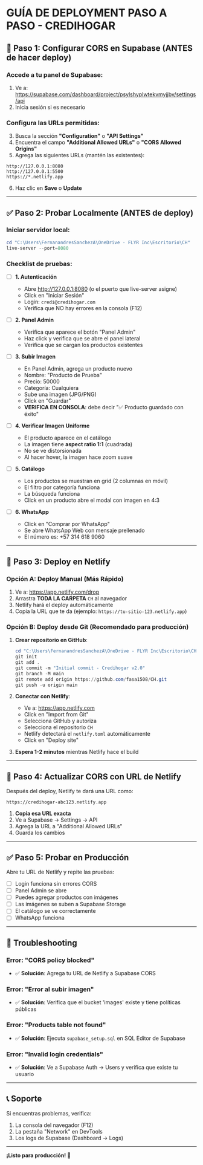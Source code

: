 # GUÍA DE DEPLOYMENT PASO A PASO - CREDIHOGAR

## 🔧 Paso 1: Configurar CORS en Supabase (ANTES de hacer deploy)

### Accede a tu panel de Supabase:
1. Ve a: https://supabase.com/dashboard/project/psylshyplwtekvmyjjbv/settings/api
2. Inicia sesión si es necesario

### Configura las URLs permitidas:
3. Busca la sección **"Configuration"** o **"API Settings"**
4. Encuentra el campo **"Additional Allowed URLs"** o **"CORS Allowed Origins"**
5. Agrega las siguientes URLs (mantén las existentes):

```
http://127.0.0.1:8080
http://127.0.0.1:5500
https://*.netlify.app
```

6. Haz clic en **Save** o **Update**

---

## ✅ Paso 2: Probar Localmente (ANTES de deploy)

### Iniciar servidor local:
```powershell
cd "C:\Users\FernanandresSanchezA\OneDrive - FLYR Inc\Escritorio\CH"
live-server --port=8080
```

### Checklist de pruebas:

- [ ] **1. Autenticación**
  - Abre http://127.0.0.1:8080 (o el puerto que live-server asigne)
  - Click en "Iniciar Sesión"
  - Login: `credi@credihogar.com`
  - Verifica que NO hay errores en la consola (F12)

- [ ] **2. Panel Admin**
  - Verifica que aparece el botón "Panel Admin"
  - Haz click y verifica que se abre el panel lateral
  - Verifica que se cargan los productos existentes

- [ ] **3. Subir Imagen**
  - En Panel Admin, agrega un producto nuevo
  - Nombre: "Producto de Prueba"
  - Precio: 50000
  - Categoría: Cualquiera
  - Sube una imagen (JPG/PNG)
  - Click en "Guardar"
  - **VERIFICA EN CONSOLA**: debe decir "✅ Producto guardado con éxito"

- [ ] **4. Verificar Imagen Uniforme**
  - El producto aparece en el catálogo
  - La imagen tiene **aspect ratio 1:1** (cuadrada)
  - No se ve distorsionada
  - Al hacer hover, la imagen hace zoom suave

- [ ] **5. Catálogo**
  - Los productos se muestran en grid (2 columnas en móvil)
  - El filtro por categoría funciona
  - La búsqueda funciona
  - Click en un producto abre el modal con imagen en 4:3

- [ ] **6. WhatsApp**
  - Click en "Comprar por WhatsApp"
  - Se abre WhatsApp Web con mensaje prellenado
  - El número es: +57 314 618 9060

---

## 🚀 Paso 3: Deploy en Netlify

### Opción A: Deploy Manual (Más Rápido)

1. Ve a: https://app.netlify.com/drop
2. Arrastra **TODA LA CARPETA** `CH` al navegador
3. Netlify hará el deploy automáticamente
4. Copia la URL que te da (ejemplo: `https://tu-sitio-123.netlify.app`)

### Opción B: Deploy desde Git (Recomendado para producción)

1. **Crear repositorio en GitHub**:
   ```powershell
   cd "C:\Users\FernanandresSanchezA\OneDrive - FLYR Inc\Escritorio\CH"
   git init
   git add .
   git commit -m "Initial commit - Credihogar v2.0"
   git branch -M main
   git remote add origin https://github.com/fasa1508/CH.git
   git push -u origin main
   ```

2. **Conectar con Netlify**:
   - Ve a: https://app.netlify.com
   - Click en "Import from Git"
   - Selecciona GitHub y autoriza
   - Selecciona el repositorio `CH`
   - Netlify detectará el `netlify.toml` automáticamente
   - Click en "Deploy site"

3. **Espera 1-2 minutos** mientras Netlify hace el build

---

## 🔄 Paso 4: Actualizar CORS con URL de Netlify

Después del deploy, Netlify te dará una URL como:
```
https://credihogar-abc123.netlify.app
```

1. **Copia esa URL exacta**
2. Ve a Supabase → Settings → API
3. Agrega la URL a "Additional Allowed URLs"
4. Guarda los cambios

---

## ✅ Paso 5: Probar en Producción

Abre tu URL de Netlify y repite las pruebas:

- [ ] Login funciona sin errores CORS
- [ ] Panel Admin se abre
- [ ] Puedes agregar productos con imágenes
- [ ] Las imágenes se suben a Supabase Storage
- [ ] El catálogo se ve correctamente
- [ ] WhatsApp funciona

---

## 🐛 Troubleshooting

### Error: "CORS policy blocked"
- ✅ **Solución**: Agrega tu URL de Netlify a Supabase CORS

### Error: "Error al subir imagen"
- ✅ **Solución**: Verifica que el bucket 'images' existe y tiene políticas públicas

### Error: "Products table not found"
- ✅ **Solución**: Ejecuta `supabase_setup.sql` en SQL Editor de Supabase

### Error: "Invalid login credentials"
- ✅ **Solución**: Ve a Supabase Auth → Users y verifica que existe tu usuario

---

## 📞 Soporte

Si encuentras problemas, verifica:
1. La consola del navegador (F12)
2. La pestaña "Network" en DevTools
3. Los logs de Supabase (Dashboard → Logs)

---

**¡Listo para producción! 🚀**
